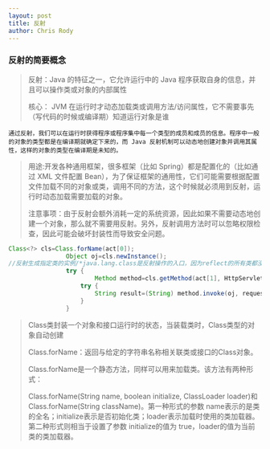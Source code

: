 ```yaml
---
layout: post
title: 反射
author: Chris Rody
---
```


### 反射的简要概念

> 反射：Java 的特征之一，它允许运行中的 Java 程序获取自身的信息，并且可以操作类或对象的内部属性
>
> 核心： JVM 在运行时才动态加载类或调用方法/访问属性，它不需要事先（写代码的时候或编译期）知道运行对象是谁

~~~
通过反射，我们可以在运行时获得程序或程序集中每一个类型的成员和成员的信息。程序中一般的对象的类型都是在编译期就确定下来的，而 Java 反射机制可以动态地创建对象并调用其属性，这样的对象的类型在编译期是未知的。
~~~

> 用途:开发各种通用框架，很多框架（比如 Spring）都是配置化的（比如通过 XML 文件配置 Bean），为了保证框架的通用性，它们可能需要根据配置文件加载不同的对象或类，调用不同的方法，这个时候就必须用到反射，运行时动态加载需要加载的对象。
>
> 注意事项：由于反射会额外消耗一定的系统资源，因此如果不需要动态地创建一个对象，那么就不需要用反射。另外，反射调用方法时可以忽略权限检查，因此可能会破坏封装性而导致安全问题。

```java
Class<?> cls=Class.forName(act[0]);
			    Object oj=cls.newInstance();
//反射生成指定类的实例/*java.lang.class是反射操作的入口，因为reflect的所有类都没有公共构造函数， * 所以为了实例化其中的类，必须调用合适的class*/			 
			    try {
						Method method=cls.getMethod(act[1], HttpServletRequest.class,HttpServletResponse.class);
					try {
						String result=(String) method.invoke(oj, request,response);
                    }
                }
```

> Class类封装一个对象和接口运行时的状态，当装载类时，Class类型的对象自动创建
>
> Class.forName：返回与给定的字符串名称相关联类或接口的Class对象。
>
> Class.forName是一个静态方法，同样可以用来加载类。该方法有两种形式：
>
> Class.forName(String name, boolean initialize, ClassLoader loader)和 Class.forName(String className)。第一种形式的参数 name表示的是类的全名；initialize表示是否初始化类；loader表示加载时使用的类加载器。第二种形式则相当于设置了参数 initialize的值为 true，loader的值为当前类的类加载器。